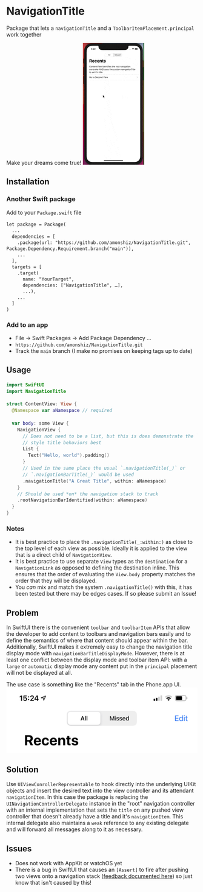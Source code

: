 # NavigationTitle

Package that lets a `navigationTitle` and a `ToolbarItemPlacement.principal` work together

Make your dreams come true!
![PhoneRecentsTab](./Images/promo-video.gif)

## Installation

### Another Swift package
Add to your `Package.swift` file
```
let package = Package(
  ...
  dependencies = [
    .package(url: "https://github.com/amonshiz/NavigationTitle.git", Package.Dependency.Requirement.branch("main")),
    ...
  ],
  targets = [
    .target(
      name: "YourTarget",
      dependencies: ["NavigationTitle", …],
      ...),
    ...
  ]
)
```

### Add to an app
- File -> Swift Packages -> Add Package Dependency ...
- `https://github.com/amonshiz/NavigationTitle.git`
- Track the `main` branch (I make no promises on keeping tags up to date)

## Usage

```swift
import SwiftUI
import NavigationTitle

struct ContentView: View {
  @Namespace var aNamespace // required

  var body: some View {
    NavigationView {
      // Does not need to be a list, but this is does demonstrate the `.large`
      // style title behaviors best
      List {
        Text("Hello, world").padding()
      }
      // Used in the same place the usual `.navigationTitle(_)` or
      // `.navigationBarTitle(_)` would be used
      .navigationTitle("A Great Title", within: aNamespace)
    }
    // Should be used *on* the navigation stack to track
    .rootNavigationBarIdentified(within: aNamespace)
  }
}
```

### Notes
- It is best practice to place the `.navigationTitle(_:within:)` as close to the top level of each view as possible. Ideally it is applied to the view that is a direct child of `NavigationView`.
- It is best practice to use separate `View` types as the `destination` for a `NavigationLink` as opposed to defining the destination inline. This ensures that the order of evaluating the `View.body` property matches the order that they will be displayed.
- You *can* mix and match the system `.navigationTitle()` with this, it has been tested but there may be edges cases. If so please submit an Issue!

## Problem

In SwiftUI there is the convenient `toolbar` and `toolbarItem` APIs that allow
the developer to add content to toolbars and navigation bars easily and to 
define the semantics of where that content should appear within the bar.
Additionally, SwiftUI makes it extremely easy to change the navigation title
display mode with `navigationBarTitleDisplayMode`. However, there is at least
one conflict between the display mode and toolbar item API: with a `large` or
`automatic` display mode any content put in the `principal` placement will not
be displayed at all.

The use case is something like the "Recents" tab in the Phone.app UI.
![Phone.app UI for Recents tab](Images/IMG_A66A35C991EA-1.jpeg)

## Solution

Use `UIViewConrollerRepresentable` to hook directly into the underlying UIKit 
objects and insert the desired text into the view controller and its attendant
`navigationItem`. In this case the package is replacing the 
`UINavigationControllerDelegate` instance in the "root" navigation controller 
with an internal implementation that sets the `title` on any pushed view 
controller that doesn't already have a title and it's `navigationItem`. This 
internal delegate also maintains a `weak` reference to any existing delegate 
and will forward all messages along to it as necessary.

## Issues
- Does not work with AppKit or watchOS yet
- There is a bug in SwiftUI that causes an `[Assert]` to fire after pushing two views onto a navigation stack ([feedback documented here](https://github.com/amonshiz/feedback-examples/blob/main/README.md#displaymodebuttonissue)) so just know that isn't caused by this!
